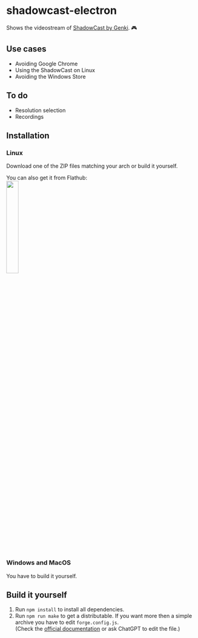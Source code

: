 # shadowcast-electron
Shows the videostream of [ShadowCast by Genki](https://www.genkithings.com/products/shadowcast). 🎮

## Use cases

- Avoiding Google Chrome
- Using the ShadowCast on Linux
- Avoiding the Windows Store

## To do

- Resolution selection
- Recordings

## Installation

### Linux

Download one of the ZIP files matching your arch or build it yourself.

You can also get it from Flathub:  
[<img src="https://dl.flathub.org/assets/badges/flathub-badge-en.png" width="25%" />](https://flathub.org/apps/de.nicokimmel.shadowcast-electron)

### Windows and MacOS

You have to build it yourself.

## Build it yourself

1. Run `npm install` to install all dependencies.
2. Run `npm run make` to get a distributable. If you want more then a simple archive you have to edit `forge.config.js`.  
    (Check the [official documentation](https://www.electronforge.io/config/makers) or ask ChatGPT to edit the file.)
